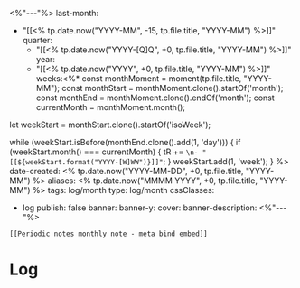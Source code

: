 <%"---"%>
last-month: 
- "[[<% tp.date.now("YYYY-MM", -15, tp.file.title, "YYYY-MM") %>]]"
quarter: 
  - "[[<% tp.date.now("YYYY-[Q]Q", +0, tp.file.title, "YYYY-MM") %>]]"
year: 
  - "[[<% tp.date.now("YYYY", +0, tp.file.title, "YYYY-MM") %>]]"
weeks:<%*
const monthMoment = moment(tp.file.title, "YYYY-MM");
const monthStart = monthMoment.clone().startOf('month');
const monthEnd = monthMoment.clone().endOf('month');
const currentMonth = monthMoment.month();

let weekStart = monthStart.clone().startOf('isoWeek');

while (weekStart.isBefore(monthEnd.clone().add(1, 'day'))) {
  if (weekStart.month() === currentMonth) {
    tR += `\n- "[[${weekStart.format("YYYY-[W]WW")}]]"`;
  }
  weekStart.add(1, 'week');
}
%>
date-created: <% tp.date.now("YYYY-MM-DD", +0, tp.file.title, "YYYY-MM") %>
aliases: <% tp.date.now("MMMM YYYY", +0, tp.file.title, "YYYY-MM") %>
tags: log/month
type: log/month
cssClasses:
  - log
publish: false
banner: 
banner-y: 
cover: 
banner-description: 
<%"---"%>

```meta-bind-embed
[[Periodic notes monthly note - meta bind embed]]
```

# Log